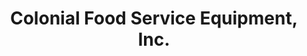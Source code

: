 ---
title: "Colonial Food Service Equipment, Inc."
url: /huntington/colonial-food-service-equipment-inc/
shop: trade
---
